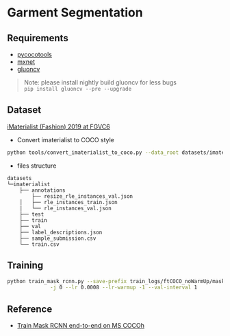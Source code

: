 # Garment Segmentation
## Requirements
- [pycocotools](https://github.com/cocodataset/cocoapi)
- [mxnet](http://mxnet.incubator.apache.org/versions/master/install/)
- [gluoncv](https://gluon-cv.mxnet.io/index.html)
> Note: please install nightly build gluoncv for less bugs  
> `pip install gluoncv --pre --upgrade`

## Dataset 
[iMaterialist (Fashion) 2019 at FGVC6](https://www.kaggle.com/c/imaterialist-fashion-2019-FGVC6/overview)  
- Convert imaterialist to COCO style  
```bash
python tools/convert_imaterialist_to_coco.py --data_root datasets/imaterialist
```
- files structure
```
datasets
└─imaterialist
    ├── annotations
        ├── resize_rle_instances_val.json
    │   ├── rle_instances_train.json
    |   └── rle_instances_val.json
    ├── test
    ├── train
    ├── val
    ├── label_descriptions.json
    ├── sample_submission.csv
    └── train.csv
```
## Training
```bash
python train_mask_rcnn.py --save-prefix train_logs/ftCOCO_noWarmUp/maskRCNN_resnet50 \
			  -j 0 --lr 0.0008 --lr-warmup -1 --val-interval 1
```
## Reference
- [Train Mask RCNN end-to-end on MS COCOh](ttps://gluon-cv.mxnet.io/build/examples_instance/train_mask_rcnn_coco.html)
